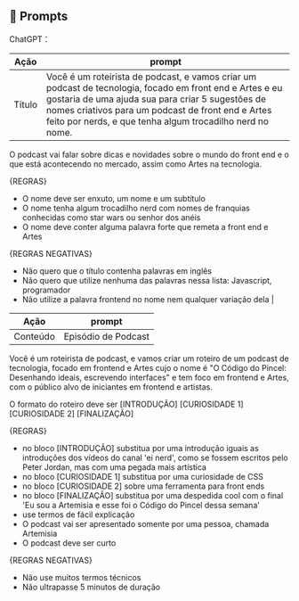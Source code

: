 ## 🧠 Prompts


ChatGPT：

|   Ação   | prompt                                                                                                                                                                                                                                                                         |
| :------: | ------------------------------------------------------------------------------------------------------------------------------------------------------------------------------------------------------------------------------------------------------------------------------ |
|  Título  | Você é um roteirista de podcast, e vamos criar um podcast de tecnologia, focado em front end e Artes e eu gostaria de uma ajuda sua para criar 5 sugestões de nomes criativos para um podcast de front end e Artes feito por nerds, e que tenha algum trocadilho nerd no nome. 

O podcast vai falar sobre dicas e novidades sobre o mundo do front end e o que está acontecendo no mercado, assim como Artes na tecnologia. 

{REGRAS}

- O nome deve ser enxuto, um nome e um subtítulo
- O nome tenha algum trocadilho nerd com nomes de franquias conhecidas como star wars ou senhor dos anéis
- O nome deve conter alguma palavra forte que remeta a front end e Artes 

{REGRAS NEGATIVAS}

- Não quero que o título contenha palavras em inglês
- Não quero que utilize nenhuma das palavras nessa lista: Javascript, programador
- Não utilize a palavra frontend no nome nem qualquer variação dela                                                       |


|   Ação   | prompt                                                                                                                                                                                                                                                                         |
| :------: | ------------------------------------------------------------------------------------------------------------------------------------------------------------------------------------------------------------------------------------------------------------------------------ |
| Conteúdo | Episódio de Podcast

Você é um roteirista de podcast, e vamos criar um  roteiro de um podcast de tecnologia, focado em frontend e Artes cujo o nome é "O Código do Pincel: Desenhando ideais, escrevendo interfaces" e tem foco em frontend e Artes,  com o público alvo de iniciantes em frontend e artistas.

O formato do roteiro deve ser
[INTRODUÇÃO]
[CURIOSIDADE 1]
[CURIOSIDADE 2]
[FINALIZAÇÃO]

{REGRAS}

- no bloco [INTRODUÇÃO] substitua por uma introdução iguais as introduções dos vídeos do canal 'ei nerd', como se fossem escritos pelo Peter Jordan, mas com uma pegada mais artística 
- no bloco [CURIOSIDADE 1] substitua por uma curiosidade de CSS
- no bloco [CURIOSIDADE 2] sobre uma ferramenta para front ends
- no bloco [FINALIZAÇÃO] substitua por uma despedida cool com o final 'Eu sou a Artemisia e esse foi o Código do Pincel dessa semana' 
- use termos de fácil explicação
- O podcast vai ser apresentado somente por uma pessoa, chamada Artemisia
- O podcast deve ser curto

{REGRAS NEGATIVAS}

- Não use muitos termos técnicos
- Não ultrapasse 5 minutos de duração
